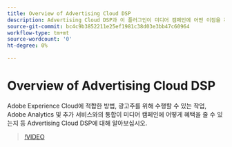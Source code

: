 ```yaml
---
title: Overview of Advertising Cloud DSP
description: Advertising Cloud DSP과 이 플러그인이 미디어 캠페인에 어떤 이점을 제공하는지 알아봅니다.
source-git-commit: bc4c9b3852211e25ef1981c38d03e3bb47c60964
workflow-type: tm+mt
source-wordcount: '0'
ht-degree: 0%

---
```


# Overview of Advertising Cloud DSP

Adobe Experience Cloud에 적합한 방법, 광고주를 위해 수행할 수 있는 작업, Adobe Analytics 및 추가 서비스와의 통합이 미디어 캠페인에 어떻게 혜택을 줄 수 있는지 등 Advertising Cloud DSP에 대해 알아보십시오.

>[!VIDEO](https://video.tv.adobe.com/v/339200)
